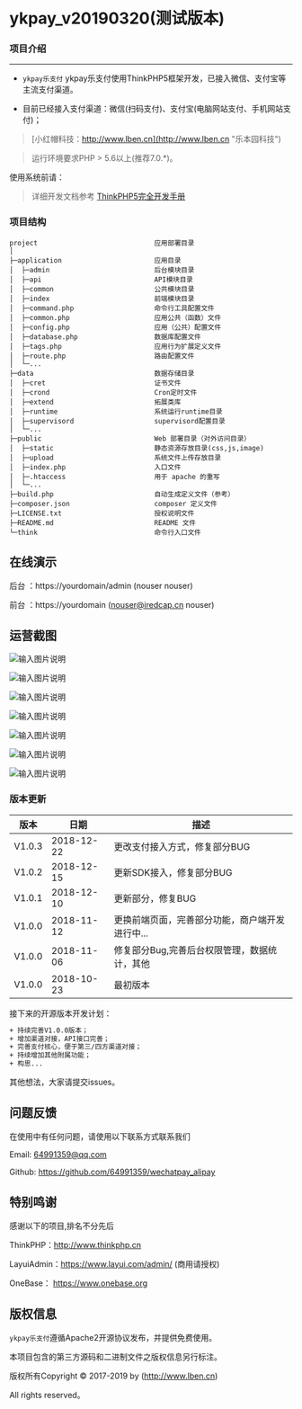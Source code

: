 ykpay_v20190320(测试版本)
===============

### 项目介绍
***

- `ykpay乐支付` ykpay乐支付使用ThinkPHP5框架开发，已接入微信、支付宝等主流支付渠道。

- 目前已经接入支付渠道：微信(扫码支付)、支付宝(电脑网站支付、手机网站支付)；

> [小红帽科技：http://www.lben.cn](http://www.lben.cn "乐本园科技")


> 运行环境要求PHP > 5.6以上(推荐7.0.*)。

使用系统前请：

>详细开发文档参考 [ThinkPHP5完全开发手册](http://www.kancloud.cn/manual/thinkphp5)

### 项目结构

```
project                             应用部署目录
│
├─application                       应用目录
│  ├─admin                          后台模块目录
│  ├─api                            API模块目录
│  ├─common                         公共模块目录
│  ├─index                          前端模块目录
│  ├─command.php                    命令行工具配置文件
│  ├─common.php                     应用公共（函数）文件
│  ├─config.php                     应用（公共）配置文件
│  ├─database.php                   数据库配置文件
│  ├─tags.php                       应用行为扩展定义文件
│  ├─route.php                      路由配置文件
│  └─...
├─data                              数据存储目录
│  ├─cret                           证书文件
│  ├─crond                          Cron定时文件
│  ├─extend                         拓展类库
│  ├─runtime                        系统运行runtime目录
│  ├─supervisord                    supervisord配置目录
│  └─...
├─public                            Web 部署目录（对外访问目录）
│  ├─static                         静态资源存放目录(css,js,image)
│  ├─upload                         系统文件上传存放目录
│  ├─index.php                      入口文件
│  ├─.htaccess                      用于 apache 的重写
│  └─...
├─build.php                         自动生成定义文件（参考）
├─composer.json                     composer 定义文件
├─LICENSE.txt                       授权说明文件
├─README.md                         README 文件
└─think                             命令行入口文件
```

## **在线演示**

后台 ：https://yourdomain/admin  (nouser nouser) 

前台 ：https://yourdomain (nouser@iredcap.cn nouser) 


## **运营截图**

![输入图片说明](https://t2.wodetu.cn/2018/11/13/b607987dd8dafcf770a1f566e6acafc7.png "商户平台")

![输入图片说明](https://t3.wodetu.cn/2018/11/13/5cca82d9e18380316fe1c3a98870bce9.png "商户平台")

![输入图片说明](https://t2.wodetu.cn/2018/11/07/89b6b3846f0d6bedfe6a56e18218c7d0.png "运营平台")

![输入图片说明](https://t3.wodetu.cn/2018/11/07/d5d6a3563b9f926cfaa751814a61f0ad.png "运营平台")

![输入图片说明](https://t4.wodetu.cn/2018/11/07/bd094bcaa6aed7d6054e706dfa2155b7.png "运营平台")

![输入图片说明](https://t3.wodetu.cn/2018/11/07/945e8aca35925fc2210831fcb0b7eca2.png "运营平台")

![输入图片说明](https://t2.wodetu.cn/2018/11/07/19ebbd6a728bae38e0cbb776b59a252b.png "运营平台")

### 版本更新

版本 |日期 |描述
------- | ------- | -------
V1.0.3 | 2018-12-22 | 更改支付接入方式，修复部分BUG
V1.0.2 | 2018-12-15 | 更新SDK接入，修复部分BUG
V1.0.1 | 2018-12-10 | 更新部分，修复BUG
V1.0.0 |2018-11-12 |更换前端页面，完善部分功能，商户端开发进行中...
V1.0.0 |2018-11-06 |修复部分Bug,完善后台权限管理，数据统计，其他
V1.0.0 |2018-10-23 |最初版本

接下来的开源版本开发计划：
```html
+ 持续完善V1.0.0版本；
+ 增加渠道对接，API接口完善；
+ 完善支付核心，便于第三/四方渠道对接；
+ 持续增加其他附属功能；
+ 构思...

```
其他想法，大家请提交issues。

## **问题反馈**

在使用中有任何问题，请使用以下联系方式联系我们


Email: 64991359@qq.com

Github: https://github.com/64991359/wechatpay_alipay



## **特别鸣谢**

感谢以下的项目,排名不分先后

ThinkPHP：http://www.thinkphp.cn

LayuiAdmin：https://www.layui.com/admin/ (商用请授权)

OneBase： https://www.onebase.org


## **版权信息**

`ykpay乐支付`遵循Apache2开源协议发布，并提供免费使用。

本项目包含的第三方源码和二进制文件之版权信息另行标注。

版权所有Copyright © 2017-2019 by (http://www.lben.cn)

All rights reserved。



